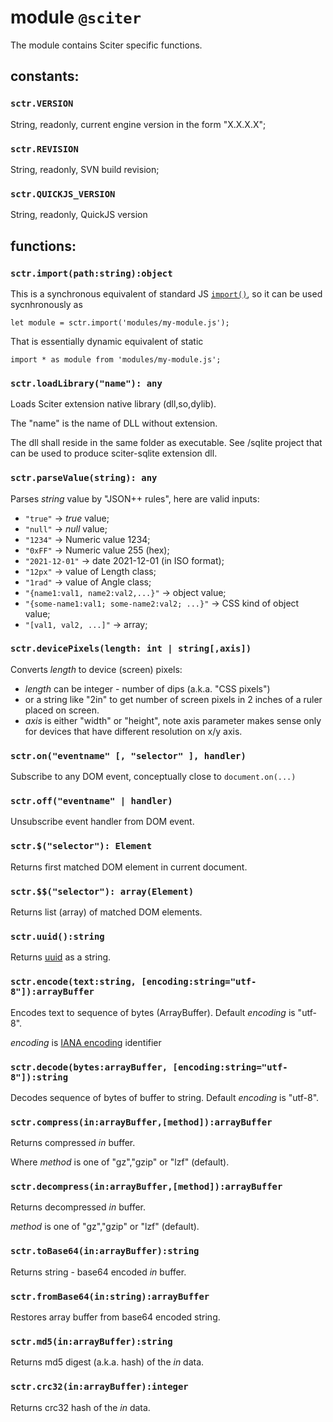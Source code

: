 # module `@sciter`

The module contains Sciter specific functions.

## constants:

### `sctr.VERSION`

String, readonly, current engine version in the form "X.X.X.X";

### `sctr.REVISION`

String, readonly, SVN build revision;

### `sctr.QUICKJS_VERSION`

String, readonly, QuickJS version

## functions:

### `sctr.import(path:string):object`

This is a synchronous equivalent of standard JS [`import()`](https://developer.mozilla.org/en-US/docs/Web/JavaScript/Reference/Statements/import#dynamic_imports), so it can be used sycnhronously as 

```JS
let module = sctr.import('modules/my-module.js');
```
That is essentially dynamic equivalent of static 
```JS
import * as module from 'modules/my-module.js';
```

### `sctr.loadLibrary("name"): any`

Loads Sciter extension native library (dll,so,dylib). 

The "name" is the name of DLL without extension. 

The dll shall reside in the same folder as executable. See /sqlite project that can be used to produce sciter-sqlite extension dll.

### `sctr.parseValue(string): any`

Parses _string_ value by "JSON++ rules", here are valid inputs:

* `"true"` -> _true_ value;
* `"null"` -> _null_ value;
* `"1234"` ->  Numeric value 1234;
* `"0xFF"` ->  Numeric value 255 (hex);
* `"2021-12-01"` -> date 2021-12-01 (in ISO format);
* `"12px"` -> value of Length class;
* `"1rad"` -> value of Angle class;
* `"{name1:val1, name2:val2,...}"` -> object value;
* `"{some-name1:val1; some-name2:val2; ...}"` -> CSS kind of object value;
* `"[val1, val2, ...]"` -> array;

### `sctr.devicePixels(length: int | string[,axis])`
   
Converts _length_ to device (screen) pixels:

- _length_ can be integer - number of dips (a.k.a. "CSS pixels")  
- or a string like "2in" to get number of screen pixels in 2 inches of a ruler placed on screen.
- _axis_ is either "width" or "height", note axis parameter makes sense only for devices that have different resolution on x/y axis.


### `sctr.on("eventname" [, "selector" ], handler)`

Subscribe to any DOM event, conceptually close to `document.on(...)`

### `sctr.off("eventname" | handler)`

Unsubscribe event handler from DOM event.

### `sctr.$("selector"): Element`

Returns first matched DOM element in current document.

### `sctr.$$("selector"): array(Element)`

Returns list (array) of matched DOM elements.

### `sctr.uuid():string`

Returns [uuid](https://en.wikipedia.org/wiki/Universally_unique_identifier) as a string.

### `sctr.encode(text:string, [encoding:string="utf-8"]):arrayBuffer`

Encodes text to sequence of bytes (ArrayBuffer). Default _encoding_ is "utf-8".

  _encoding_ is [IANA encoding](https://www.iana.org/assignments/character-sets/character-sets.xhtml) identifier

### `sctr.decode(bytes:arrayBuffer, [encoding:string="utf-8"]):string`

Decodes sequence of bytes of buffer to string. Default _encoding_ is "utf-8".

### `sctr.compress(in:arrayBuffer,[method]):arrayBuffer`

Returns compressed _in_ buffer.

Where _method_ is one of "gz","gzip" or "lzf" (default).

### `sctr.decompress(in:arrayBuffer,[method]):arrayBuffer`

Returns decompressed _in_ buffer.

_method_ is one of "gz","gzip" or "lzf" (default).

### `sctr.toBase64(in:arrayBuffer):string`

Returns string - base64 encoded _in_ buffer.

### `sctr.fromBase64(in:string):arrayBuffer`

Restores array buffer from base64 encoded string.

### `sctr.md5(in:arrayBuffer):string`

Returns md5 digest (a.k.a. hash) of the _in_ data.

### `sctr.crc32(in:arrayBuffer):integer`

Returns crc32 hash of the _in_ data.

